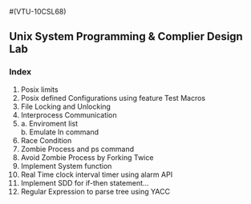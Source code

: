 #(VTU-10CSL68)

## Unix System Programming & Complier Design Lab
 
### Index

 1. Posix limits    
 2. Posix defined Configurations using feature Test Macros    
 3. File Locking and Unlocking
 4. Interprocess Communication
 5. a. Enviroment list  
    b. Emulate ln command
 6. Race Condition
 7. Zombie Process and ps command
 8. Avoid Zombie Process by Forking Twice
 9. Implement System function
 10. Real Time clock interval timer using alarm API      
 11. Implement SDD for if-then statement...
 12. Regular Expression to parse tree using YACC

